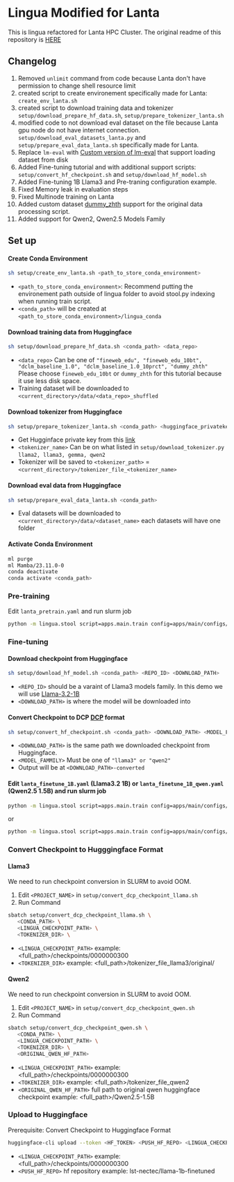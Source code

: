 # Lingua Modified for Lanta

This is lingua refactored for Lanta HPC Cluster.
The original readme of this repository is [HERE](README_original.md)

## Changelog

1. Removed `unlimit` command from code because Lanta don't have permission to change shell resource limit
2. created script to create environement specifically made for Lanta: `create_env_lanta.sh`
3. created script to download training data and tokenizer `setup/download_prepare_hf_data.sh`, `setup/prepare_tokenizer_lanta.sh`
4. modified code to not download eval dataset on the file because Lanta gpu node do not have internet connection.
   `setup/download_eval_datasets_lanta.py` and `setup/prepare_eval_data_lanta.sh` specifically made for Lanta.
5. Replace `lm-eval` with [Custom version of lm-eval](https://github.com/new5558/lm-evaluation-harness-lanta) that support loading dataset from disk
6. Added Fine-tuning tutorial and with additional support scripts: `setup/convert_hf_checkpoint.sh` and `setup/download_hf_model.sh`
7. Added Fine-tuning 1B Llama3 and Pre-traning configuration example.
8. Fixed Memory leak in evaluation steps
9. Fixed Multinode training on Lanta
10. Added custom dataset [dummy_zhth](https://huggingface.co/datasets/peerachet/dummy_zhth) support for the original data processing script.
11. Added support for Qwen2, Qwen2.5 Models Family

## Set up

#### Create Conda Environment

```sh
sh setup/create_env_lanta.sh <path_to_store_conda_environment>
```

- `<path_to_store_conda_environment>`: Recommend putting the environement path outside of lingua folder to avoid stool.py indexing when running train script.
- `<conda_path>` will be created at `<path_to_store_conda_environment>/lingua_conda`

#### Download training data from Huggingface

```sh
sh setup/download_prepare_hf_data.sh <conda_path> <data_repo>
```

- `<data_repo>` Can be one of `"fineweb_edu", "fineweb_edu_10bt", "dclm_baseline_1.0", "dclm_baseline_1.0_10prct", "dummy_zhth"` Please choose `fineweb_edu_10bt` or `dummy_zhth` for this tutorial because it use less disk space.
- Training dataset will be downloaded to `<current_directory>/data/<data_repo>_shuffled`

#### Download tokenizer from Huggingface

```sh
sh setup/prepare_tokenizer_lanta.sh <conda_path> <huggingface_privatekey> <tokenizer_name>
```

- Get Hugginface private key from this [link](https://huggingface.co/settings/tokens)
- `<tokenizer_name>` Can be on what listed in `setup/download_tokenizer.py` `llama2, llama3, gemma, qwen2`
- Tokenizer will be saved to `<tokenizer_path>` = `<current_directory>/tokenizer_file_<tokenizer_name>`

#### Download eval data from Huggingface

```sh
sh setup/prepare_eval_data_lanta.sh <conda_path>
```

- Eval datasets will be downloaded to `<current_directory>/data/<dataset_name>` each datasets will have one folder

#### Activate Conda Environment

```sh
ml purge
ml Mamba/23.11.0-0
conda deactivate
conda activate <conda_path>
```

### Pre-training

Edit `lanta_pretrain.yaml` and run slurm job

```sh
python -m lingua.stool script=apps.main.train config=apps/main/configs/lanta_pretrain.yaml nodes=<num_nodes> partition=gpu project_name=<project_name> time=02:00:00
```

### Fine-tuning

#### Download checkpoint from Huggingface

```sh
sh setup/download_hf_model.sh <conda_path> <REPO_ID> <DOWNLOAD_PATH>
```

- `<REPO_ID>` should be a varaint of Llama3 models family. In this demo we will use [Llama-3.2-1B](https://huggingface.co/meta-llama/Llama-3.2-1B)
- `<DOWNLOAD_PATH>` is where the model will be downloaded into

#### Convert Checkpoint to DCP [DCP](https://pytorch.org/tutorials/recipes/distributed_checkpoint_recipe.html) format

```sh
sh setup/convert_hf_checkpoint.sh <conda_path> <DOWNLOAD_PATH> <MODEL_FAMMILY>
```

- `<DOWNLOAD_PATH>` is the same path we downloaded checkpoint from Huggingface.
- `<MODEL_FAMMILY>` Must be one of `"llama3" or "qwen2"`
- Output will be at `<DOWNLOAD_PATH>-converted`

#### Edit `lanta_finetune_1B.yaml` (Llama3.2 1B) or `lanta_finetune_1B_qwen.yaml` (Qwen2.5 1.5B) and run slurm job

```sh
python -m lingua.stool script=apps.main.train config=apps/main/configs/lanta_finetune_1B.yaml nodes=<num_nodes> partition=gpu project_name=<project_name> time=02:00:00
```

or

```sh
python -m lingua.stool script=apps.main.train config=apps/main/configs/lanta_finetune_1B_qwen.yaml nodes=<num_nodes> partition=gpu project_name=<project_name> time=02:00:00
```

### Convert Checkpoint to Hugggingface Format

#### Llama3

We need to run checkpoint conversion in SLURM to avoid OOM.

1. Edit `<PROJECT_NAME>` in `setup/convert_dcp_checkpoint_llama.sh`
2. Run Command

```sh
sbatch setup/convert_dcp_checkpoint_llama.sh \
   <CONDA_PATH> \
   <LINGUA_CHECKPOINT_PATH> \
   <TOKENIZER_DIR> \
```

- `<LINGUA_CHECKPOINT_PATH>` example: <full_path>/checkpoints/0000000300
- `<TOKENIZER_DIR>` example: <full_path>/tokenizer_file_llama3/original/

#### Qwen2

We need to run checkpoint conversion in SLURM to avoid OOM.

1. Edit `<PROJECT_NAME>` in `setup/convert_dcp_checkpoint_qwen.sh`
2. Run Command

```sh
sbatch setup/convert_dcp_checkpoint_qwen.sh \
   <CONDA_PATH> \
   <LINGUA_CHECKPOINT_PATH> \
   <TOKENIZER_DIR> \
   <ORIGINAL_QWEN_HF_PATH>
```

- `<LINGUA_CHECKPOINT_PATH>` example: <full_path>/checkpoints/0000000300
- `<TOKENIZER_DIR>` example: <full_path>/tokenizer_file_qwen2
- `<ORIGINAL_QWEN_HF_PATH>` full path to original qwen huggingface checkpoint example: <full_path>/Qwen2.5-1.5B

### Upload to Huggingface

Prerequisite: Convert Checkpoint to Huggingface Format

```sh
huggingface-cli upload --token <HF_TOKEN> <PUSH_HF_REPO> <LINGUA_CHECKPOINT_PATH>/hf .
```

- `<LINGUA_CHECKPOINT_PATH>` example: <full_path>/checkpoints/0000000300
- `<PUSH_HF_REPO>` hf repository example: lst-nectec/llama-1b-finetuned

